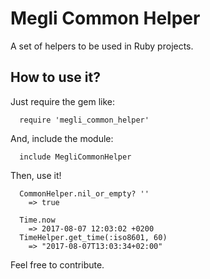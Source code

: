 # Megli Common Helper

A set of helpers to be used in Ruby projects.

## How to use it?

Just require the gem like:

```
  require 'megli_common_helper'
```

And, include the module:
```
  include MegliCommonHelper
```

Then, use it!
```
  CommonHelper.nil_or_empty? ''
    => true 
  
  Time.now
    => 2017-08-07 12:03:02 +0200
  TimeHelper.get_time(:iso8601, 60)
    => "2017-08-07T13:03:34+02:00"
```

Feel free to contribute.
